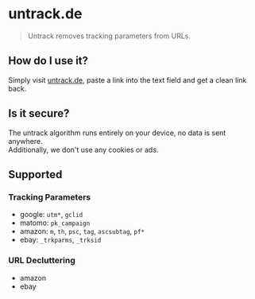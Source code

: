 # untrack.de
> Untrack removes tracking parameters from URLs.<br>

## How do I use it?
Simply visit [untrack.de](https://untrack.de), paste a link into the text field and get a clean link back.

## Is it secure?
The untrack algorithm runs entirely on your device, no data is sent anywhere.<br>
Additionally, we don't use any cookies or ads.

## Supported
### Tracking Parameters

- google: `utm*`, `gclid`
- matomo: `pk_campaign`
- amazon: `m`, `th`, `psc`, `tag`, `ascsubtag`, `pf*`
- ebay: `_trkparms`, `_trksid`

### URL Decluttering

- amazon
- ebay